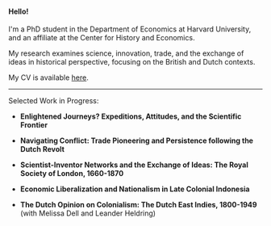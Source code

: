 #### Hello!

I'm a PhD student in the Department of Economics at Harvard University, and an affiliate at the Center for History and Economics.

My research examines science, innovation, trade, and the exchange of ideas in historical perspective, focusing on the British and Dutch contexts.

My CV is available [here](https://matthewleechen.github.io/cv/MLC_CV_19_Oct_2023.pdf).



--------

Selected Work in Progress:

- **Enlightened Journeys? Expeditions, Attitudes, and the Scientific Frontier**

- **Navigating Conflict: Trade Pioneering and Persistence following the Dutch Revolt**

- **Scientist-Inventor Networks and the Exchange of Ideas: The Royal Society of London, 1660-1870**

- **Economic Liberalization and Nationalism in Late Colonial Indonesia**

- **The Dutch Opinion on Colonialism: The Dutch East Indies, 1800-1949** (with Melissa Dell and Leander Heldring)
